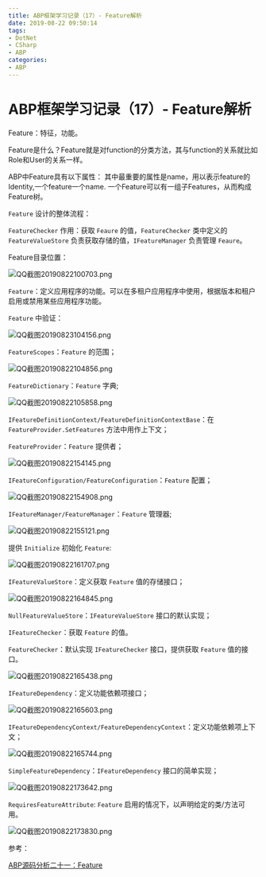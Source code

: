 ```yaml
---
title: ABP框架学习记录（17）- Feature解析
date: 2019-08-22 09:50:14
tags:
- DotNet
- CSharp
- ABP
categories: 
- ABP
---
```

# ABP框架学习记录（17）- Feature解析

Feature：特征，功能。

Feature是什么？Feature就是对function的分类方法，其与function的关系就比如Role和User的关系一样。

ABP中Feature具有以下属性： 其中最重要的属性是name，用以表示feature的Identity,一个feature一个name. 一个Feature可以有一组子Features，从而构成Feature树。

`Feature` 设计的整体流程：

`FeatureChecker` 作用：获取 `Feaure` 的值，`FeatureChecker` 类中定义的 `FeatureValueStore` 负责获取存储的值，`IFeatureManager` 负责管理 `Feaure`。

Feature目录位置：

![QQ截图20190822100703.png](/img/QQ截图20190822100703.png)

`Feature`：定义应用程序的功能。可以在多租户应用程序中使用，根据版本和租户启用或禁用某些应用程序功能。

`Feature` 中验证：

![QQ截图20190823104156.png](/img/QQ截图20190823104156.png)

`FeatureScopes`：`Feature` 的范围；

![QQ截图20190822104856.png](/img/QQ截图20190822104856.png)

`FeatureDictionary`：`Feature` 字典;

![QQ截图20190822105858.png](/img/QQ截图20190822105858.png)

`IFeatureDefinitionContext/FeatureDefinitionContextBase`：在 `FeatureProvider.SetFeatures` 方法中用作上下文；

`FeatureProvider`：`Feature` 提供者；

![QQ截图20190822154145.png](/img/QQ截图20190822154145.png)

`IFeatureConfiguration/FeatureConfiguration`：`Feature` 配置；

![QQ截图20190822154908.png](/img/QQ截图20190822154908.png)

`IFeatureManager/FeatureManager`：`Feature` 管理器;

![QQ截图20190822155121.png](/img/QQ截图20190822155121.png)

提供 `Initialize` 初始化 `Feature`:

![QQ截图20190822161707.png](/img/QQ截图20190822161707.png)

`IFeatureValueStore`：定义获取 `Feature` 值的存储接口；

![QQ截图20190822164845.png](/img/QQ截图20190822164845.png)

`NullFeatureValueStore`：`IFeatureValueStore` 接口的默认实现；

`IFeatureChecker`：获取 `Feature` 的值。

`FeatureChecker`：默认实现 `IFeatureChecker` 接口，提供获取 `Feature` 值的接口。

![QQ截图20190822165438.png](/img/QQ截图20190822165438.png)

`IFeatureDependency`：定义功能依赖项接口；

![QQ截图20190822165603.png](/img/QQ截图20190822165603.png)

`IFeatureDependencyContext/FeatureDependencyContext`：定义功能依赖项上下文；

![QQ截图20190822165744.png](/img/QQ截图20190822165744.png)

`SimpleFeatureDependency`：`IFeatureDependency` 接口的简单实现；

![QQ截图20190822173642.png](/img/QQ截图20190822173642.png)

`RequiresFeatureAttribute`: `Feature` 启用的情况下，以声明给定的类/方法可用。

![QQ截图20190822173830.png](/img/QQ截图20190822173830.png)

参考：

[ABP源码分析二十一：Feature](https://www.cnblogs.com/1zhk/p/5351968.html)